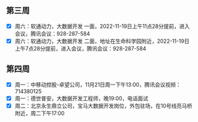 

## 第三周

- [x] 周六：软通动力，大数据开发 一面，2022-11-19日上午11点28分提前，进入会议，腾讯会议：928-287-584
- [x] 周六：软通动力，大数据开发 二面，地址在生命科学园附近，2022-11-19日上午7点28分提前，进入会议，腾讯会议：928-287-584

## 第四周

- [x] 周一：中移动控股-卓望公司，11月21日周一下午13:00，腾讯会议视频：714380125
- [x] 周一：德世普安，大数据开发工程师，晚19:00，电话面试
- [x] 周二：北京永生鼎立公司，宝马大数据开发岗位，外包驻场，在10号线亮马桥附近，周二下午17:00
